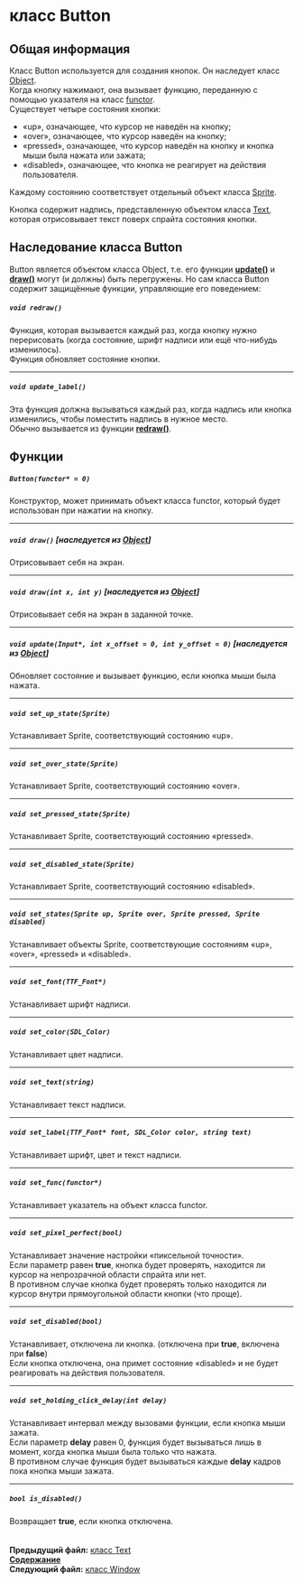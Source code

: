 ﻿# класс Button

## Общая информация

Класс Button используется для создания кнопок. Он наследует класс [Object](04_Object.md).  
Когда кнопку нажимают, она вызывает функцию, переданную с помощью указателя на класс [functor](06_Using_functors.md).  
Существует четыре состояния кнопки:
* «up», означающее, что курсор не наведён на кнопку;
* «over», означающее, что курсор наведён на кнопку;
* «pressed», означающее, что курсор наведён на кнопку и кнопка мыши была нажата или зажата;
* «disabled», означающее, что кнопка не реагирует на действия пользователя.

Каждому состоянию соответствует отдельный объект класса [Sprite](13_Sprite.md).

Кнопка содержит надпись, представленную объектом класса [Text](14_Text.md), которая отрисовывает текст поверх спрайта состояния кнопки.

## Наследование класса Button

Button является объектом класса Object, т.е. его функции **[update()](04_Object.md#void-updateinput-int-x_offset--0-int-y_offset--0)** и **[draw()](04_Object.md#void-draw)** могут (и должны) быть перегружены. Но сам класса Button содержит защищённые функции, управляющие его поведением:

##### `void redraw()`
Функция, которая вызывается каждый раз, когда кнопку нужно перерисовать (когда состояние, шрифт надписи или ещё что-нибудь изменилось).  
Функция обновляет состояние кнопки.  

----
##### `void update_label()`
Эта функция должна вызываться каждый раз, когда надпись или кнопка изменились, чтобы поместить надпись в нужное место.  
Обычно вызывается из функции **[redraw()](15_Button.md#void-redraw)**.

## Функции  

##### `Button(functor* = 0)`
Конструктор, может принимать объект класса functor, который будет использован при нажатии на кнопку.  

----
##### `void draw()` [наследуется из [Object](04_Object.md#void-draw)]
Отрисовывает себя на экран.  

----
##### `void draw(int x, int y)` [наследуется из [Object](04_Object.md#void-drawint-x-int-y)]
Отрисовывает себя на экран в заданной точке.  

----
##### `void update(Input*, int x_offset = 0, int y_offset = 0)` [наследуется из [Object](04_Object.md#void-updateinput-int-x_offset--0-int-y_offset--0)]
Обновляет состояние и вызывает функцию, если кнопка мыши была нажата.  

----
##### `void set_up_state(Sprite)`
Устанавливает Sprite, соответствующий состоянию «up».  

----
##### `void set_over_state(Sprite)`
Устанавливает Sprite, соответствующий состоянию «over».  

----
##### `void set_pressed_state(Sprite)`
Устанавливает Sprite, соответствующий состоянию «pressed».  

----
##### `void set_disabled_state(Sprite)`
Устанавливает Sprite, соответствующий состоянию «disabled».  

----
##### `void set_states(Sprite up, Sprite over, Sprite pressed, Sprite disabled)`
Устанавливает объекты Sprite, соответствующие состояниям «up», «over», «pressed» и «disabled».  

----
##### `void set_font(TTF_Font*)`
Устанавливает шрифт надписи.  

----
##### `void set_color(SDL_Color)`
Устанавливает цвет надписи. 

----
##### `void set_text(string)`
Устанавливает текст надписи.  

----
##### `void set_label(TTF_Font* font, SDL_Color color, string text)`
Устанавливает шрифт, цвет и текст надписи.  

----
##### `void set_func(functor*)`
Устанавливает указатель на объект класса functor.  

----
##### `void set_pixel_perfect(bool)`
Устанавливает значение настройки «пиксельной точности».  
Если параметр равен **true**, кнопка будет проверять, находится ли курсор на непрозрачной области спрайта или нет.  
В противном случае кнопка будет проверять только находится ли курсор внутри прямоугольной области кнопки (что проще).  

----
##### `void set_disabled(bool)`
Устанавливает, отключена ли кнопка. (отключена при **true**, включена при **false**)  
Если кнопка отключена, она примет состояние «disabled» и не будет реагировать на действия пользователя.  

----
##### `void set_holding_click_delay(int delay)`
Устанавливает интервал между вызовами функции, если кнопка мыши зажата.  
Если параметр **delay** равен 0, функция будет вызываться лишь в момент, когда кнопка мыши была только что нажата.  
В противном случае функция будет вызываться каждые **delay** кадров пока кнопка мыши зажата.  

----
##### `bool is_disabled()`
Возвращает **true**, если кнопка отключена.  
   
   
**Предыдущий файл:** [класс Text](14_Text.md)  
**[Содержание](00_Contents.md)**  
**Следующий файл:** [класс Window](16_Window.md) 

